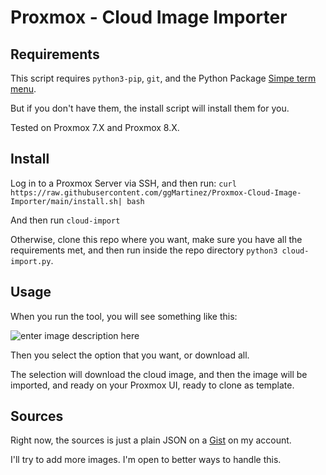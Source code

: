 # Proxmox - Cloud Image Importer

 
## Requirements 
This script requires `python3-pip`, `git`, and the Python Package [Simpe term menu](https://pypi.org/project/simple-term-menu/). 

But if you don't have them, the install script will install them for you.

Tested on Proxmox 7.X and Proxmox 8.X.
## Install 

Log in to a Proxmox Server via SSH, and then run: `curl https://raw.githubusercontent.com/ggMartinez/Proxmox-Cloud-Image-Importer/main/install.sh| bash`

And then run `cloud-import`
 
 Otherwise, clone this repo where you want, make sure you have all the requirements met, and then run inside the repo directory `python3 cloud-import.py`.

## Usage

When you run the tool, you will see something like this:

![enter image description here](https://i.ibb.co/sgn3FgL/Screenshot-2024-08-27-at-2-37-49-PM.png)

Then you select the option that you want, or download all. 

The selection will download the cloud image, and then the image will be imported, and ready on your Proxmox UI, ready to clone as template. 

## Sources
Right now, the sources is just a plain JSON on a [Gist](https://gist.githubusercontent.com/ggMartinez/f20f83d6a7630ab49d782abfe9017bc5/raw/3fb857a37b413403322e21469e155922bbac7d0c/sources.json) on my account. 

I'll try to add more images. I'm open to better ways to handle this.